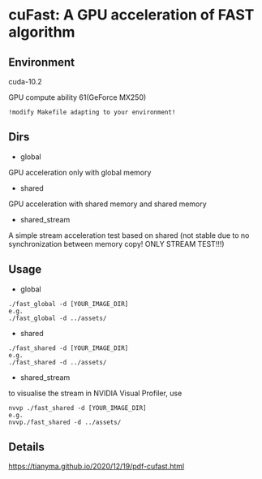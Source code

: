 # cuFast: A GPU acceleration of FAST algorithm

## Environment
cuda-10.2

GPU compute ability 61(GeForce MX250)

`
!modify Makefile adapting to your environment!
`
## Dirs

- global

GPU acceleration only with global memory
- shared

GPU acceleration with shared memory and shared memory
- shared_stream

A simple stream acceleration test based on shared (not stable due to no synchronization between memory copy! ONLY STREAM TEST!!!)

## Usage

- global   

```
./fast_global -d [YOUR_IMAGE_DIR] 
e.g.
./fast_global -d ../assets/
```
- shared 

```
./fast_shared -d [YOUR_IMAGE_DIR] 
e.g.
./fast_shared -d ../assets/
```
- shared_stream 

to visualise the stream in NVIDIA Visual Profiler, use

```
nvvp ./fast_shared -d [YOUR_IMAGE_DIR] 
e.g.
nvvp./fast_shared -d ../assets/
```

## Details
https://tianyma.github.io/2020/12/19/pdf-cufast.html